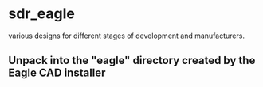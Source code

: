 # sdr_eagle
various designs for different stages of development and manufacturers.

## Unpack into the "eagle" directory created by the Eagle CAD installer
